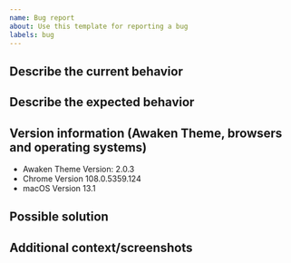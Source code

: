 ```yaml
---
name: Bug report
about: Use this template for reporting a bug
labels: bug
---
```


## Describe the current behavior


## Describe the expected behavior


## Version information (Awaken Theme, browsers and operating systems)

- Awaken Theme Version: 2.0.3
- Chrome Version 108.0.5359.124
- macOS Version 13.1

## Possible solution


## Additional context/screenshots
<!-- Add any other context about the problem here. If applicable, add screenshots to help explain. -->

